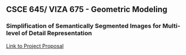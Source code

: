 ## CSCE 645/ VIZA 675 - Geometric Modeling

### Simplification of Semantically Segmented Images for Multi-level of Detail Representation

[Link to Project Proposal](https://sjvyas.github.io/csce645/proposal)
